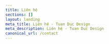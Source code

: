 ```yaml
---
title: Liên hệ
sections: []
layout: landing
meta_title: Liên hệ - Tuan Duc Design
meta_description: Liên hệ - Tuan Duc Design
canonical_url: /contact
---
```

